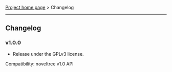 [Project home page](index) > Changelog

------------------------------------------------------------------------

## Changelog

### v1.0.0

- Release under the GPLv3 license.

Compatibility: noveltree v1.0 API
